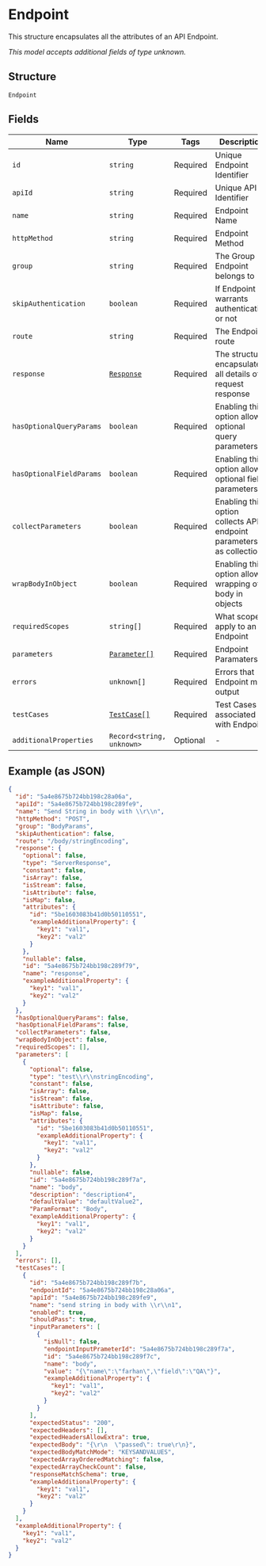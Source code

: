 
# Endpoint

This structure encapsulates all the attributes of an API Endpoint.

*This model accepts additional fields of type unknown.*

## Structure

`Endpoint`

## Fields

| Name | Type | Tags | Description |
|  --- | --- | --- | --- |
| `id` | `string` | Required | Unique Endpoint Identifier |
| `apiId` | `string` | Required | Unique API Identifier |
| `name` | `string` | Required | Endpoint Name |
| `httpMethod` | `string` | Required | Endpoint Method |
| `group` | `string` | Required | The Group Endpoint belongs to |
| `skipAuthentication` | `boolean` | Required | If Endpoint warrants authentication or not |
| `route` | `string` | Required | The Endpoint route |
| `response` | [`Response`](../../doc/models/response.md) | Required | The structure encapsulates all details of a request response |
| `hasOptionalQueryParams` | `boolean` | Required | Enabling this option allows optional query parameters |
| `hasOptionalFieldParams` | `boolean` | Required | Enabling this option allows optional field parameters |
| `collectParameters` | `boolean` | Required | Enabling this option collects API endpoint parameters as collections |
| `wrapBodyInObject` | `boolean` | Required | Enabling this option allows wrapping of body in objects |
| `requiredScopes` | `string[]` | Required | What scopes apply to an Endpoint |
| `parameters` | [`Parameter[]`](../../doc/models/parameter.md) | Required | Endpoint Paramaters |
| `errors` | `unknown[]` | Required | Errors that Endpoint may output |
| `testCases` | [`TestCase[]`](../../doc/models/test-case.md) | Required | Test Cases associated with Endpoint |
| `additionalProperties` | `Record<string, unknown>` | Optional | - |

## Example (as JSON)

```json
{
  "id": "5a4e8675b724bb198c28a06a",
  "apiId": "5a4e8675b724bb198c289fe9",
  "name": "Send String in body with \\r\\n",
  "httpMethod": "POST",
  "group": "BodyParams",
  "skipAuthentication": false,
  "route": "/body/stringEncoding",
  "response": {
    "optional": false,
    "type": "ServerResponse",
    "constant": false,
    "isArray": false,
    "isStream": false,
    "isAttribute": false,
    "isMap": false,
    "attributes": {
      "id": "5be1603083b41d0b50110551",
      "exampleAdditionalProperty": {
        "key1": "val1",
        "key2": "val2"
      }
    },
    "nullable": false,
    "id": "5a4e8675b724bb198c289f79",
    "name": "response",
    "exampleAdditionalProperty": {
      "key1": "val1",
      "key2": "val2"
    }
  },
  "hasOptionalQueryParams": false,
  "hasOptionalFieldParams": false,
  "collectParameters": false,
  "wrapBodyInObject": false,
  "requiredScopes": [],
  "parameters": [
    {
      "optional": false,
      "type": "test\\r\\nstringEncoding",
      "constant": false,
      "isArray": false,
      "isStream": false,
      "isAttribute": false,
      "isMap": false,
      "attributes": {
        "id": "5be1603083b41d0b50110551",
        "exampleAdditionalProperty": {
          "key1": "val1",
          "key2": "val2"
        }
      },
      "nullable": false,
      "id": "5a4e8675b724bb198c289f7a",
      "name": "body",
      "description": "description4",
      "defaultValue": "defaultValue2",
      "ParamFormat": "Body",
      "exampleAdditionalProperty": {
        "key1": "val1",
        "key2": "val2"
      }
    }
  ],
  "errors": [],
  "testCases": [
    {
      "id": "5a4e8675b724bb198c289f7b",
      "endpointId": "5a4e8675b724bb198c28a06a",
      "apiId": "5a4e8675b724bb198c289fe9",
      "name": "send string in body with \\r\\n1",
      "enabled": true,
      "shouldPass": true,
      "inputParameters": [
        {
          "isNull": false,
          "endpointInputPrameterId": "5a4e8675b724bb198c289f7a",
          "id": "5a4e8675b724bb198c289f7c",
          "name": "body",
          "value": "{\"name\":\"farhan\",\"field\":\"QA\"}",
          "exampleAdditionalProperty": {
            "key1": "val1",
            "key2": "val2"
          }
        }
      ],
      "expectedStatus": "200",
      "expectedHeaders": [],
      "expectedHeadersAllowExtra": true,
      "expectedBody": "{\r\n  \"passed\": true\r\n}",
      "expectedBodyMatchMode": "KEYSANDVALUES",
      "expectedArrayOrderedMatching": false,
      "expectedArrayCheckCount": false,
      "responseMatchSchema": true,
      "exampleAdditionalProperty": {
        "key1": "val1",
        "key2": "val2"
      }
    }
  ],
  "exampleAdditionalProperty": {
    "key1": "val1",
    "key2": "val2"
  }
}
```

